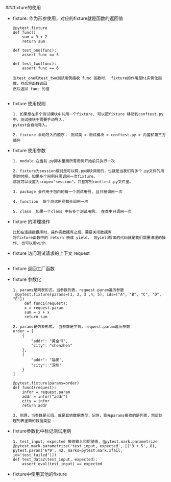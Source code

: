 ###fixture的使用

- fixture: 作为形参使用，对应的fixture就是函数的返回值
    ```
    @pytest.fixture
    def func():
        sum = 3 + 2
        return sum

    def test_one(func):
        assert func == 5

    def test_two(func):
        assert func == 6
    
    当test_one和test_two测试用例接收 func 函数时， fixture的作用是hi实例化函数，然后将函数返回
  然后返回 func 的值
  
 
- fixture 使用规则
    ````
    1. 如果想在多个测试模块中共用一个fixture, 可以把fixture 移动到conftest.py中，测试模块不需要手动导入，
   pytest会自动导入。
     
    2. fixture 自动导入的顺序： 测试类 > 测试模块 > conftest.py > 内置和第三方插件
    
- fixture 使用参数
    ```
    1. module 在当前.py脚本里面所有用例开始前只执行一次

    2. fixture为session级别是可以跨.py模块调用的，也就是当我们有多个.py文件的用例的时候，如果多个用例只需调用一次fixture，
    那就可以设置为scope="session"，并且写到conftest.py文件里。
  
    3. package 会作用于包内的每一个测试用例, 且只被调用一次
    
    4. function  每个测试用例都会调用一次
  
    5. class  如果一个class 中有多个测试用例， 在类中只调用一次
  
- fixture 的清理操作
    ````
    比如在连接数据库时，操作完数据库之后，需要关闭数据库
    将fixture函数中的 return 换成 yield， 则yield后面的代码就是我们需要清理的操作, 也可以用with
    
- fixture 访问测试请求的上下文 request
    ````
   
- fixture 返回工厂函数

- fixture 参数化
    ```
  1. params是列表形式，当参数列表，request.param遍历参数
     @pytest.fixture(params=[1, 2, 3 ,4, 5], ids=["A", "B", "C", "D", "E"])
         def func1(request):
         x = request.param
         sum = x + x
         return sum
  
  2. params是列表形式， 当参数是字典，request.param遍历参数
    order = [
        {
            "addr": "黄金书",
            "city": "shenzhen"
        },
        {
            "addr": "福田",
            "city": "深圳"
        }
    ]

    @pytest.fixture(params=order)
    def func4(request):
        infor = request.param
        addr = infor["addr"]
        city = infor
        return addr
  
  3. 同理，当参数是元组，或是其他数据类型，记住，首先params接收的是列表，然后处理列表里面的数据类型
  
- fixture参数化中标记测试用例  
    ```
    1. test_input, expected 接收输入和期望值, @pytest.mark.parametrize
    @pytest.mark.parametrize('test_input, expected', [('3 + 5', 8), pytest.param('6*9', 42, marks=pytest.mark.xfail, id='test_failed')])
    def test_data2(test_input, expected):
        assert eval(test_input) == expected
 
 - fixture中使用其他的fixture
    ```
    